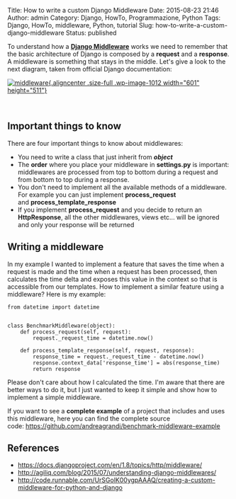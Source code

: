 Title: How to write a custom Django Middleware
Date: 2015-08-23 21:46
Author: admin
Category: Django, HowTo, Programmazione, Python
Tags: Django, HowTo, middleware, Python, tutorial
Slug: how-to-write-a-custom-django-middleware
Status: published

To understand how a **[Django
Middleware](https://docs.djangoproject.com/en/1.8/topics/http/middleware/)**
works we need to remember that the basic architecture of Django is
composed by a **request** and a **response**. A middleware is something
that stays in the middle. Let's give a look to the next diagram, taken
from official Django documentation:

[![middleware](https://www.andreagrandi.it/wp-content/uploads/2015/08/middleware.png){.aligncenter
.size-full .wp-image-1012 width="601"
height="511"}](https://www.andreagrandi.it/wp-content/uploads/2015/08/middleware.png)

 

Important things to know
------------------------

There are four important things to know about middlewares:

-   You need to write a class that just inherit from ***object***
-   The **order** where you place your middleware in **settings.py** is
    important: middlewares are processed from top to bottom during a
    request and from bottom to top during a response.
-   You don't need to implement all the available methods of a
    middleware. For example you can just implement **process\_request**
    and **process\_template\_response**
-   If you implement **process\_request** and you decide to return an
    **HttpResponse**, all the other middlewares, views etc... will be
    ignored and only your response will be returned

Writing a middleware
--------------------

In my example I wanted to implement a feature that saves the time when a
request is made and the time when a request has been processed, then
calculates the time delta and exposes this value in the context so that
is accessible from our templates. How to implement a similar feature
using a middleware? Here is my example:

``` {.lang:python .decode:true}
from datetime import datetime


class BenchmarkMiddleware(object):
    def process_request(self, request):
        request._request_time = datetime.now()

    def process_template_response(self, request, response):
        response_time = request._request_time - datetime.now()
        response.context_data['response_time'] = abs(response_time)
        return response
```

Please don't care about how I calculated the time. I'm aware that there
are better ways to do it, but I just wanted to keep it simple and show
how to implement a simple middleware.

If you want to see a **complete example** of a project that includes and
uses this middleware, here you can find the complete source
code: <https://github.com/andreagrandi/benchmark-middleware-example>

References
----------

-   <https://docs.djangoproject.com/en/1.8/topics/http/middleware/>
-   <http://agiliq.com/blog/2015/07/understanding-django-middlewares/>
-   <http://code.runnable.com/UrSGolK00ygpAAAQ/creating-a-custom-middleware-for-python-and-django>

